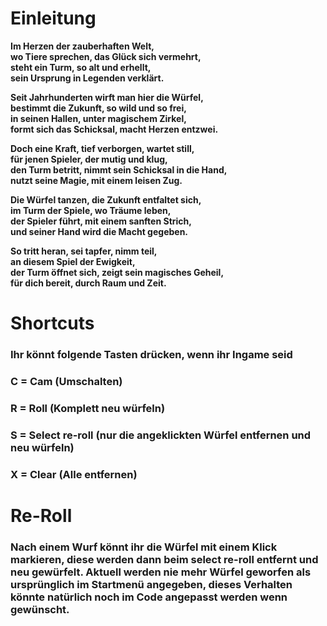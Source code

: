 # Einleitung
**Im Herzen der zauberhaften Welt,  
wo Tiere sprechen, das Glück sich vermehrt,  
steht ein Turm, so alt und erhellt,  
sein Ursprung in Legenden verklärt.**

**Seit Jahrhunderten wirft man hier die Würfel,  
bestimmt die Zukunft, so wild und so frei,  
in seinen Hallen, unter magischem Zirkel,  
formt sich das Schicksal, macht Herzen entzwei.**

**Doch eine Kraft, tief verborgen, wartet still,  
für jenen Spieler, der mutig und klug,  
den Turm betritt, nimmt sein Schicksal in die Hand,  
nutzt seine Magie, mit einem leisen Zug.**

**Die Würfel tanzen, die Zukunft entfaltet sich,  
im Turm der Spiele, wo Träume leben,  
der Spieler führt, mit einem sanften Strich,  
und seiner Hand wird die Macht gegeben.**

**So tritt heran, sei tapfer, nimm teil,  
an diesem Spiel der Ewigkeit,  
der Turm öffnet sich, zeigt sein magisches Geheil,  
für dich bereit, durch Raum und Zeit.**

# Shortcuts
### Ihr könnt folgende Tasten drücken, wenn ihr Ingame seid

### C = Cam (Umschalten)
### R = Roll (Komplett neu würfeln)
### S = Select re-roll (nur die angeklickten Würfel entfernen und neu würfeln)
### X = Clear (Alle entfernen)

# Re-Roll
### Nach einem Wurf könnt ihr die Würfel mit einem Klick markieren, diese werden dann beim select re-roll entfernt und neu gewürfelt. Aktuell werden nie mehr Würfel geworfen als ursprünglich im Startmenü angegeben, dieses Verhalten könnte natürlich noch im Code angepasst werden wenn gewünscht. 